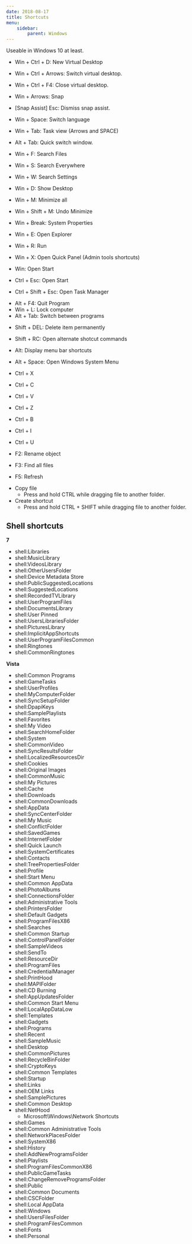 ```yaml
---
date: 2018-08-17
title: Shortcuts
menu:
    sidebar:
        parent: Windows
---
```



Useable in Windows 10 at least.


- Win + Ctrl + D: New Virtual Desktop
- Win + Ctrl + Arrows: Switch virtual desktop.
- Win + Ctrl + F4: Close virtual desktop.

- Win + Arrows: Snap
- [Snap Assist] Esc: Dismiss snap assist.

+ Win + Space: Switch language
+ Win + Tab: Task view (Arrows and SPACE)
+ Alt + Tab: Quick switch window.

+ Win + F: Search Files
+ Win + S: Search Everywhere
+ Win + W: Search Settings

+ Win + D: Show Desktop
+ Win + M: Minimize all 
+ Win + Shift + M: Undo Minimize

+ Win + Break: System Properties
+ Win + E: Open Explorer
+ Win + R: Run
+ Win + X: Open Quick Panel (Admin tools shortcuts)
+ Win: Open Start

+ Ctrl + Esc: Open Start
+ Ctrl + Shift + Esc: Open Task Manager

- Alt + F4: Quit Program
- Win + L: Lock computer
- Alt + Tab: Switch between programs

+ Shift + DEL: Delete item permanently
+ Shift + RC: Open alternate shotcut commands

+ Alt: Display menu bar shortcuts
+ Alt + Space: Open Windows System Menu

- Ctrl + X
- Ctrl + C
- Ctrl + V
- Ctrl + Z

- Ctrl + B
- Ctrl + I
- Ctrl + U

- F2: Rename object
- F3: Find all files
- F5: Refresh

+ Copy file
    - Press and hold CTRL while dragging file to another folder.
+ Create shortcut
    - Press and hold CTRL + SHIFT while dragging file to another folder.


## Shell shortcuts

**7**

- shell:Libraries
- shell:MusicLibrary
- shell:VideosLibrary
- shell:OtherUsersFolder
- shell:Device Metadata Store
- shell:PublicSuggestedLocations
- shell:SuggestedLocations
- shell:RecordedTVLibrary
- shell:UserProgramFiles
- shell:DocumentsLibrary
- shell:User Pinned
- shell:UsersLibrariesFolder
- shell:PicturesLibrary
- shell:ImplicitAppShortcuts
- shell:UserProgramFilesCommon
- shell:Ringtones
- shell:CommonRingtones


**Vista**

- shell:Common Programs
- shell:GameTasks
- shell:UserProfiles
- shell:MyComputerFolder
- shell:SyncSetupFolder
- shell:DpapiKeys
- shell:SamplePlaylists
- shell:Favorites
- shell:My Video
- shell:SearchHomeFolder
- shell:System
- shell:CommonVideo
- shell:SyncResultsFolder
- shell:LocalizedResourcesDir
- shell:Cookies
- shell:Original Images
- shell:CommonMusic
- shell:My Pictures
- shell:Cache
- shell:Downloads
- shell:CommonDownloads
- shell:AppData
- shell:SyncCenterFolder
- shell:My Music
- shell:ConflictFolder
- shell:SavedGames
- shell:InternetFolder
- shell:Quick Launch
- shell:SystemCertificates
- shell:Contacts
- shell:TreePropertiesFolder
- shell:Profile
- shell:Start Menu
- shell:Common AppData
- shell:PhotoAlbums
- shell:ConnectionsFolder
- shell:Administrative Tools
- shell:PrintersFolder
- shell:Default Gadgets
- shell:ProgramFilesX86
- shell:Searches
- shell:Common Startup
- shell:ControlPanelFolder
- shell:SampleVideos
- shell:SendTo
- shell:ResourceDir
- shell:ProgramFiles
- shell:CredentialManager
- shell:PrintHood
- shell:MAPIFolder
- shell:CD Burning
- shell:AppUpdatesFolder
- shell:Common Start Menu
- shell:LocalAppDataLow
- shell:Templates
- shell:Gadgets
- shell:Programs
- shell:Recent
- shell:SampleMusic
- shell:Desktop
- shell:CommonPictures
- shell:RecycleBinFolder
- shell:CryptoKeys
- shell:Common Templates
- shell:Startup
- shell:Links
- shell:OEM Links
- shell:SamplePictures
- shell:Common Desktop
- shell:NetHood
    + Microsoft\Windows\Network Shortcuts
- shell:Games
- shell:Common Administrative Tools
- shell:NetworkPlacesFolder
- shell:SystemX86
- shell:History
- shell:AddNewProgramsFolder
- shell:Playlists
- shell:ProgramFilesCommonX86
- shell:PublicGameTasks
- shell:ChangeRemoveProgramsFolder
- shell:Public
- shell:Common Documents
- shell:CSCFolder
- shell:Local AppData
- shell:Windows
- shell:UsersFilesFolder
- shell:ProgramFilesCommon
- shell:Fonts
- shell:Personal
